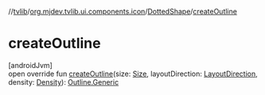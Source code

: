 //[tvlib](../../../index.md)/[org.mjdev.tvlib.ui.components.icon](../index.md)/[DottedShape](index.md)/[createOutline](create-outline.md)

# createOutline

[androidJvm]\
open override fun [createOutline](create-outline.md)(size: [Size](https://developer.android.com/reference/kotlin/androidx/compose/ui/geometry/Size.html), layoutDirection: [LayoutDirection](https://developer.android.com/reference/kotlin/androidx/compose/ui/unit/LayoutDirection.html), density: [Density](https://developer.android.com/reference/kotlin/androidx/compose/ui/unit/Density.html)): [Outline.Generic](https://developer.android.com/reference/kotlin/androidx/compose/ui/graphics/Outline.Generic.html)

